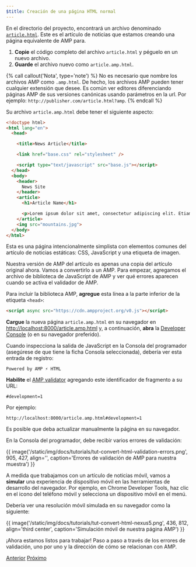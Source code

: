 ```yaml
---
$title: Creación de una página HTML normal
---
```


En el directorio del proyecto, encontrará un archivo denominado [`article.html`](https://github.com/googlecodelabs/accelerated-mobile-pages-foundations/blob/master/article.html). Este es el artículo de noticias que estamos creando una página equivalente de AMP para.

1. **Copie** el código completo del archivo `article.html` y péguelo en un nuevo archivo.
2. **Guarde** el archivo nuevo como `article.amp.html`.

{% call callout('Nota', type='note') %}
No es necesario que nombre los archivos AMP como `.amp.html`. De hecho, los archivos AMP pueden tener cualquier extensión que desee. Es común ver editores diferenciando páginas AMP de sus versiones canónicas usando parámetros en la url. Por ejemplo: `http://publisher.com/article.html?amp`.
{% endcall %}

Su archivo `article.amp.html` debe tener el siguiente aspecto:

```html
<!doctype html>
<html lang="en">
  <head>

    <title>News Article</title>

    <link href="base.css" rel="stylesheet" />

    <script type="text/javascript" src="base.js"></script>
  </head>
  <body>
    <header>
      News Site
    </header>
    <article>
      <h1>Article Name</h1>

      <p>Lorem ipsum dolor sit amet, consectetur adipiscing elit. Etiam egestas tortor sapien, non tristique ligula accumsan eu.</p>
    </article>
    <img src="mountains.jpg">
  </body>
</html>
```

Esta es una página intencionalmente simplista con elementos comunes del artículo de noticias estáticas: CSS, JavaScript y una etiqueta de imagen.

Nuestra versión de AMP del artículo es apenas una copia del artículo original ahora. Vamos a convertirlo a un AMP. Para empezar, agregamos el archivo de biblioteca de JavaScript de AMP y ver qué errores aparecen cuando se activa el validador de AMP.

Para incluir la biblioteca AMP, **agregue** esta línea a la parte inferior de la etiqueta `<head>`:

```html
<script async src="https://cdn.ampproject.org/v0.js"></script>
```

**Cargue** la nueva página `article.amp.html` en su navegador en [http://localhost:8000/article.amp.html](http://localhost:8000/article.amp.html) y, a continuación, **abra** la [Developer Console](https://developer.chrome.com/devtools/docs/console) (o en su navegador preferido).

Cuando inspecciona la salida de JavaScript en la Consola del programador (asegúrese de que tiene la ficha Consola seleccionada), debería ver esta entrada de registro:

```text
Powered by AMP ⚡ HTML
```

**Habilite** el [AMP validator](/es/docs/fundamentals/validate.html) agregando este identificador de fragmento a su URL:

```text
#development=1
```

Por ejemplo:

```text
http://localhost:8000/article.amp.html#development=1
```

Es posible que deba actualizar manualmente la página en su navegador.

En la Consola del programador, debe recibir varios errores de validación:

{{ image('/static/img/docs/tutorials/tut-convert-html-validation-errors.png', 905, 427, align='', caption='Errores de validación de AMP para nuestra muestra') }}

A medida que trabajamos con un artículo de noticias móvil, vamos a **simular** una experiencia de dispositivo móvil en las herramientas de desarrollo del navegador. Por ejemplo, en Chrome Developer Tools, haz clic en el icono del teléfono móvil y selecciona un dispositivo móvil en el menú.

Debería ver una resolución móvil simulada en su navegador como la siguiente:

{{ image('/static/img/docs/tutorials/tut-convert-html-nexus5.png', 436, 812, align='third center', caption='Simulación móvil de nuestra página AMP') }}

¡Ahora estamos listos para trabajar! Paso a paso a través de los errores de validación, uno por uno y la dirección de cómo se relacionan con AMP.

<div class="prev-next-buttons">
  <a class="button prev-button" href="/es/docs/fundamentals/converting/setting-up.html"><span class="arrow-prev">Anterior</span></a>
  <a class="button next-button" href="/es/docs/fundamentals/converting/resolving-errors.html"><span class="arrow-next">Próximo</span></a>
</div>
